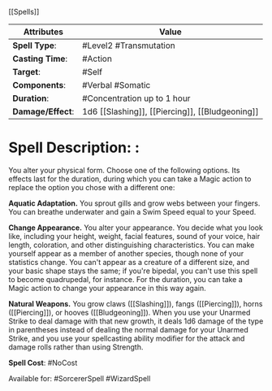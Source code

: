 [[Spells]]

| Attributes         | Value                                           |
| ------------------ | ----------------------------------------------- |
| **Spell Type**:    | #Level2 #Transmutation                          |
| **Casting Time**:  | #Action                                         |
| **Target**:        | #Self                                           |
| **Components**:    | #Verbal #Somatic                                |
| **Duration**:      | #Concentration up to 1 hour                     |
| **Damage/Effect**: | 1d6 [[Slashing]], [[Piercing]], [[Bludgeoning]] |

# Spell Description: : 
You alter your physical form. Choose one of the following options. Its effects last for the duration, during which you can take a Magic action to replace the option you chose with a different one:

**Aquatic Adaptation.**
	You sprout gills and grow webs between your fingers. You can breathe underwater and gain a Swim Speed equal to your Speed.

**Change Appearance.**
	You alter your appearance. You decide what you look like, including your height, weight, facial features, sound of your voice, hair length, coloration, and other distinguishing characteristics. You can make yourself appear as a member of another species, though none of your statistics change. You can't appear as a creature of a different size, and your basic shape stays the same; if you're bipedal, you can't use this spell to become quadrupedal, for instance. For the duration, you can take a Magic action to change your appearance in this way again.

**Natural Weapons.**
	You grow claws ([[Slashing]]), fangs ([[Piercing]]), horns ([[Piercing]]), or hooves ([[Bludgeoning]]). When you use your Unarmed Strike to deal damage with that new growth, it deals 1d6 damage of the type in parentheses instead of dealing the normal damage for your Unarmed Strike, and you use your spellcasting ability modifier for the attack and damage rolls rather than using Strength.

**Spell Cost**: #NoCost 

Available for: #SorcererSpell #WizardSpell
